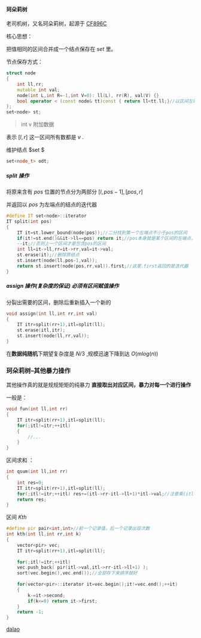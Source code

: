 #### 珂朵莉树

老司机树，又名珂朵莉树，起源于 [CF896C](https://vjudge.net/problem/CodeForces-896C)

核心思想：

把值相同的区间合并成一个结点保存在 $set$ 里。

节点保存方式：

```c++
struct node
{
    int ll,rr;
    mutable int val;
    node(int L,int R=-1,int V=0): ll(L), rr(R), val(V) {}
    bool operator < (const node& tt)const { return ll<tt.ll;}//以区间左端点排序
};
set<node> st;
```

> int v 附加数据

表示 $[l,r]$ 这一区间所有数都是 $v$ .

维护结点 $set $

```c++
set<node_t> odt;
```

##### split 操作 

将原来含有 $pos$ 位置的节点分为两部分 $[l,pos - 1],[pos,r]$ 

并返回以 $pos$ 为左端点的结点的迭代器

```c++
#define IT set<node>::iterator
IT split(int pos)
{
    IT it=st.lower_bound(node(pos));//二分找到第一个左端点不小于pos的区间
    if(it!=st.end()&&it->ll==pos) return it;//pos本身就是某个区间的左端点，不用分裂
    --it;//否则上一个区间才是包含pos的区间
    int ll=it->ll,rr=it->rr,val=it->val;
    st.erase(it);//删除原结点
    st.insert(node(ll,pos-1,val));
    return st.insert(node(pos,rr,val)).first;//这里.first返回的是迭代器
}

```

##### assign 操作(复杂度的保证) 必须有区间赋值操作

分裂出需要的区间，删除后重新插入一个新的

```c++
void assign(int ll,int rr,int val)
{
    IT itr=split(rr+1),itl=split(ll);
    st.erase(itl,itr);
    st.insert(node(ll,rr,val));
}
```

在**数据纯随机**下期望复杂度是 $N/3$ ,规模迅速下降到达 $O(mlog(n))$ 

### 珂朵莉树–其他暴力操作

其他操作真的就是规规矩矩的纯暴力
**直接取出对应区间，暴力对每一个进行操作**

一般是：

```c++
void fun(int ll,int rr)
{
    IT itr=split(rr+1),itl=split(ll);
    for(;itl!=itr;++itl) 
    {
    	//...
    }
}

```

区间求和 ：

```c++
int qsum(int ll,int rr)
{
    int res=0;
    IT itr=split(rr+1),itl=split(ll);
    for(;itl!=itr;++itl) res+=(itl->rr-itl->ll+1)*itl->val;//注意乘(itl->rr-itl->ll+1)
    return res;
}
```

区间 $Kth$ 

```c++
#define pir pair<int,int>//前一个记录值，后一个记录出现次数
int kth(int ll,int rr,int k)
{
    vector<pir> vec;
    IT itr=split(rr+1),itl=split(ll);
    
    for(;itl!=itr;++itl)
    vec.push_back( pir(itl->val,itl->rr-itl->ll+1) );
    sort(vec.begin(),vec.end());//全部存下来排序就好
    
    for(vector<pir>::iterator it=vec.begin();it!=vec.end();++it)
    {
        k-=it->second;
        if(k<=0) return it->first;
    }
    return -1;
}
```

[dalao](https://blog.csdn.net/niiick/article/details/83062256)

